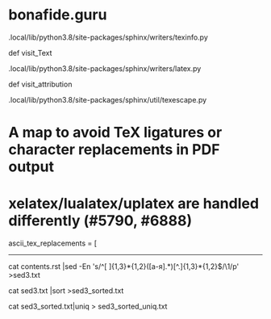 # bonafide.guru

.local/lib/python3.8/site-packages/sphinx/writers/texinfo.py
 
 def visit_Text

.local/lib/python3.8/site-packages/sphinx/writers/latex.py
 
 def visit_attribution


.local/lib/python3.8/site-packages/sphinx/util/texescape.py

 # A map to avoid TeX ligatures or character replacements in PDF output

 # xelatex/lualatex/uplatex are handled differently (#5790, #6888)

 ascii_tex_replacements = [


------------

cat contents.rst |sed -En 's/^[ ]{1,3}\*{1,2}([а-я].*)[^.]{1,3}\*{1,2}$/\1/p' >sed3.txt

cat sed3.txt |sort  >sed3_sorted.txt

cat  sed3_sorted.txt|uniq > sed3_sorted_uniq.txt
